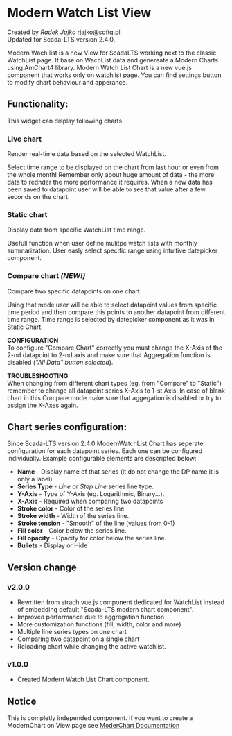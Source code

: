 # Modern Watch List View
Created by _Radek Jajko_ [rjajko@softq.pl](mail:rjajko@softq.pl)  
Updated for Scada-LTS version 2.4.0.

Modern Wach list is a new View for ScadaLTS working next to the classic WatchList page. 
It base on WachList data and genereate a Modern Charts using AmChart4 library. Modern Watch List Chart is a new vue.js component that works only on watchlist page. You can find settings button to modify chart behaviour and apperance. 

## Functionality:
This widget can display following charts.
### Live chart
Render real-time data based on the selected WatchList.

Select time range to be displayed on the chart from last hour or even from the whole month!
Remember only about huge amount of data - the more data to rednder the more performance it requires. When a new data has been saved to datapoint user will be able to see that value after a few seconds on the chart. 

### Static chart
Display data from specific WatchList time range.

Usefull function when user define mulitpe watch lists with monthly summarization. User easly select specific range using intuitive datepicker component.

### Compare chart __*(NEW!)*__
Compare two specific datapoints on one chart.

Using that mode user will be able to select datapoint values from specific time period and
then compare this points to another datapoint from different time range. Time range is selected by datepicker component as it was in Static Chart. 

**CONFIGURATION**  
To configure "Compare Chart" correctly you must change the X-Axis of the 2-nd datapoint to 2-nd axis and make sure that Aggregation function is disabled (_"All Data" button selected_).

**TROUBLESHOOTING**  
When changing from different chart types (eg. from "Compare" to "Static") remember to change
all datapoint series X-Axis to 1-st Axis. In case of blank chart in this Compare mode make sure that aggegation is disabled or try to assign the X-Axes again. 

## Chart series configuration:
Since Scada-LTS version 2.4.0 ModernWatchList Chart has seperate configuration for each datapoint series. Each one can be configured individually. Example configurable elements are descripted below:

- __Name__ - Display name of that series (it do not change the DP name it is only a label)
- __Series Type__ - _Line_ or _Step Line_ series line type.
- __Y-Axis__ - Type of Y-Axis (eg. Logarithmic, Binary...).
- __X-Axis__ - Required when comparing two datapoints
- __Stroke color__ - Color of the series line.
- __Stroke width__ - Width of the series line.
- __Stroke tension__ - "Smooth" of the line (values from 0-1)
- __Fill color__ - Color below the series line.
- __Fill opacity__ - Opacity for color below the series line.
- __Bullets__ - Display or Hide

## Version change
### v2.0.0
- Rewritten from strach vue.js component dedicated for WatchList instead of embedding default "Scada-LTS modern chart component".
- Improved performance due to aggregation function
- More customization functions (fill, width, color and more)
- Multiple line series types on one chart
- Comparing two datapoint on a single chart
- Reloading chart while changing the active watchlist.
### v1.0.0
- Created Modern Watch List Chart component. 

## Notice
This is completly independed component. If you want to create a ModernChart on View page see [ModerChart Documentation](../amcharts/readme.md)